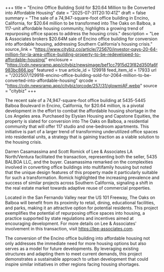 +++
title = "Encino Office Building Sold for $20.64 Million to Be Converted into Affordable Housing"
date = "2025-07-31T20:10:41Z"
draft = false
summary = "The sale of a 74,947-square-foot office building in Encino, California, for $20.64 million to be transformed into The Oaks on Balboa, a 117-unit affordable housing community, highlights a growing trend of repurposing office spaces to address the housing crisis."
description = "Lee & Associates brokers $20.64M sale of Encino office building for conversion into affordable housing, addressing Southern California's housing crisis."
source_link = "https://www.citybiz.co/article/725670/investor-pays-20-64-million-for-la-area-office-building-property-to-be-redeveloped-to-affordable-housing/"
enclosure = "https://cdn.newsramp.app/citybiz/newsimage/bef1cc7915d23f82d350fa6f983bc866.jpg"
featured = true
article_id = 129918
feed_item_id = 17933
url = "/202507/129918-encino-office-building-sold-for-2064-million-to-be-converted-into-affordable-housing"
qrcode = "https://cdn.newsramp.app/citybiz/qrcode/257/31/glowmiAF.webp"
source = "citybiz"
+++

<p>The recent sale of a 74,947-square-foot office building at 5435-5445 Balboa Boulevard in Encino, California, for $20.64 million, is a pivotal development in the effort to combat the affordable housing shortage in the Los Angeles area. Purchased by Elysian Housing and Capstone Equities, the property is slated for conversion into The Oaks on Balboa, a residential community that will offer 117 studio and one-bedroom apartments. This initiative is part of a larger trend of transforming underutilized office spaces into residential units, a strategy that is gaining traction as a viable solution to the housing crisis.</p><p>Darren Casamassima and Scott Romick of Lee & Associates LA North/Ventura facilitated the transaction, representing both the seller, 5435 BALBOA LLC, and the buyer. Casamassima remarked on the complexities involved in converting office buildings into multifamily housing but noted that the unique design features of this property made it particularly suitable for such a transformation. Romick highlighted the increasing prevalence and success of similar projects across Southern California, signaling a shift in the real estate market towards adaptive reuse of commercial properties.</p><p>Located in the San Fernando Valley near the US 101 Freeway, The Oaks on Balboa will benefit from its proximity to retail, dining, educational facilities, and parks, making it an attractive option for potential residents. This project exemplifies the potential of repurposing office spaces into housing, a practice supported by state regulations and incentives aimed at encouraging development. For more details on Lee & Associates' involvement in this transaction, visit <a href='https://lee-associates.com' rel='nofollow' target='_blank'>https://lee-associates.com</a>.</p><p>The conversion of the Encino office building into affordable housing not only addresses the immediate need for more housing options but also serves as a model for future developments. By leveraging existing structures and adapting them to meet current demands, this project demonstrates a sustainable approach to urban development that could inspire similar initiatives in other regions facing housing shortages.</p>
